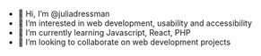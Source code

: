 - 👋 Hi, I’m @juliadressman
- 👀 I’m interested in web development, usability and accessibility
- 🌱 I’m currently learning Javascript, React, PHP
- 💞️ I’m looking to collaborate on web development projects

<!---
- 📫 How to reach me www.juliadressman.com
juliadressman/juliadressman is a ✨ special ✨ repository because its `README.md` (this file) appears on your GitHub profile.
You can click the Preview link to take a look at your changes.
--->
